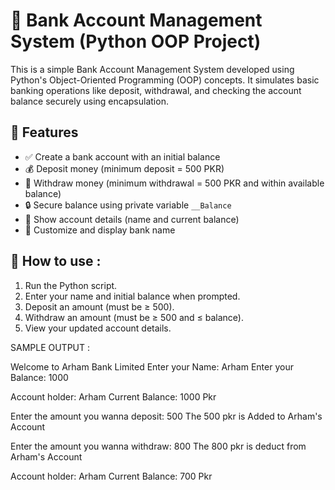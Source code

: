 # 🏦 Bank Account Management System (Python OOP Project)

This is a simple Bank Account Management System developed using Python's Object-Oriented Programming (OOP) concepts. It simulates basic banking operations like deposit, withdrawal, and checking the account balance securely using encapsulation.

## 📌 Features

- ✅ Create a bank account with an initial balance
- 💰 Deposit money (minimum deposit = 500 PKR)
- 🏧 Withdraw money (minimum withdrawal = 500 PKR and within available balance)
- 🔒 Secure balance using private variable `__Balance`
- 👤 Show account details (name and current balance)
- 🏢 Customize and display bank name

## 🚀 How to use :
1. Run the Python script.
2. Enter your name and initial balance when prompted.
3. Deposit an amount (must be ≥ 500).
4. Withdraw an amount (must be ≥ 500 and ≤ balance).
5. View your updated account details.

SAMPLE OUTPUT :

Welcome to Arham Bank Limited
Enter your Name: Arham
Enter your Balance: 1000

Account holder: Arham
Current Balance: 1000 Pkr

Enter the amount you wanna deposit: 500
The 500 pkr is Added to Arham's Account

Enter the amount you wanna withdraw: 800
The 800 pkr is deduct from Arham's Account

Account holder: Arham
Current Balance: 700 Pkr

